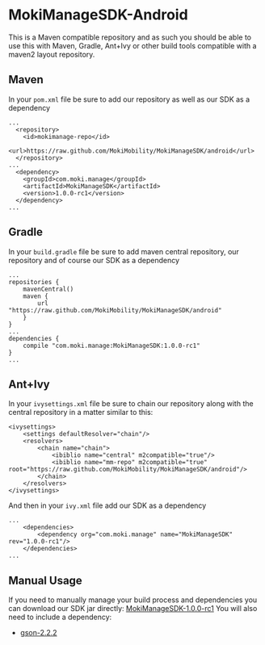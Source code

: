 MokiManageSDK-Android
=====================
This is a Maven compatible repository and as such you should be able to use this with Maven, Gradle, Ant+Ivy or other build tools compatible with a maven2 layout repository.

Maven
-----
In your `pom.xml` file be sure to add our repository as well as our SDK as a dependency
```
...
  <repository>
    <id>mokimanage-repo</id>
    <url>https://raw.github.com/MokiMobility/MokiManageSDK/android</url>
  </repository>
...
  <dependency>
    <groupId>com.moki.manage</groupId>
    <artifactId>MokiManageSDK</artifactId>
    <version>1.0.0-rc1</version>
  </dependency>
...
```

Gradle
------
In your `build.gradle` file be sure to add maven central repository, our repository and of course our SDK as a dependency
```
...
repositories {
    mavenCentral()
    maven {
        url "https://raw.github.com/MokiMobility/MokiManageSDK/android"
    }
}
...
dependencies {
    compile "com.moki.manage:MokiManageSDK:1.0.0-rc1"
}
...
```

Ant+Ivy
-------
In your `ivysettings.xml` file be sure to chain our repository along with the central repository in a matter similar to this:
```
<ivysettings>
    <settings defaultResolver="chain"/>
    <resolvers>
        <chain name="chain">
            <ibiblio name="central" m2compatible="true"/>
            <ibiblio name="mm-repo" m2compatible="true" root="https://raw.github.com/MokiMobility/MokiManageSDK/android"/>
        </chain>
    </resolvers>
</ivysettings>
```
And then in your `ivy.xml` file add our SDK as a dependency
```
...
    <dependencies>
        <dependency org="com.moki.manage" name="MokiManageSDK" rev="1.0.0-rc1"/>
    </dependencies>
...
```

Manual Usage
------------
If you need to manually manage your build process and dependencies you can download our SDK jar directly: [MokiManageSDK-1.0.0-rc1](https://raw.github.com/MokiMobility/MokiManageSDK/android/com/moki/manage/MokiManageSDK/1.0.0-rc1/MokiManageSDK-1.0.0-rc1.jar)
You will also need to include a dependency:
* [gson-2.2.2](http://repo1.maven.org/maven2/com/google/code/gson/gson/2.2.2/gson-2.2.2.jar)
